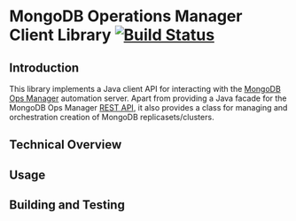 # MongoDB Operations Manager Client Library [![Build Status](https://travis-ci.org/appbricks/mongoops-client.svg?branch=master)](https://travis-ci.org/appbricks/mongoops-client)

## Introduction

This library implements a Java client API for interacting with the [MongoDB Ops Manager](https://www.mongodb.com/products/ops-manager) automation server. Apart from providing a Java facade for the MongoDB Ops Manager [REST API](https://docs.opsmanager.mongodb.com/current/api/), it also provides a class for managing and orchestration creation of MongoDB replicasets/clusters.

## Technical Overview

## Usage

## Building and Testing
